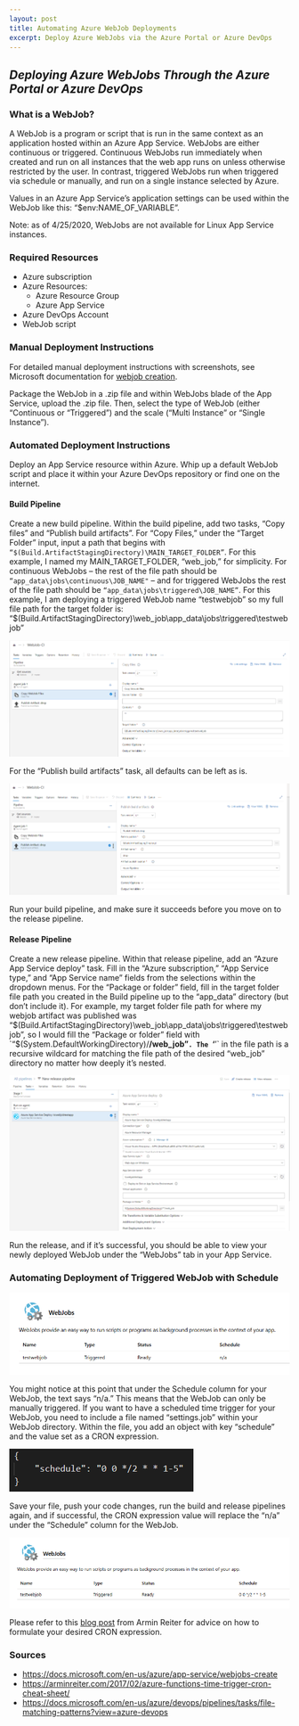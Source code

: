 ```yaml
---
layout: post
title: Automating Azure WebJob Deployments
excerpt: Deploy Azure WebJobs via the Azure Portal or Azure DevOps
---
```


## _Deploying Azure WebJobs Through the Azure Portal or Azure DevOps_

### What is a WebJob?

A WebJob is a program or script that is run in the same context as an application hosted within an Azure App Service. WebJobs are either continuous or triggered. Continuous WebJobs run immediately when created and run on all instances that the web app runs on unless otherwise restricted by the user. In contrast, triggered WebJobs run when triggered via schedule or manually, and run on a single instance selected by Azure. 

Values in an Azure App Service’s application settings can be used within the WebJob like this: “$env:NAME_OF_VARIABLE”.

Note: as of 4/25/2020, WebJobs are not available for Linux App Service instances.

### Required Resources 

* Azure subscription 
* Azure Resources:
    * Azure Resource Group
    * Azure App Service
* Azure DevOps Account 
* WebJob script

### Manual Deployment Instructions

For detailed manual deployment instructions with screenshots, see Microsoft documentation for [webjob creation](https://docs.microsoft.com/en-us/azure/app-service/webjobs-create).

Package the WebJob in a .zip file and within WebJobs blade of the App Service, upload the .zip file. Then, select the type of WebJob (either “Continuous or “Triggered”) and the scale (“Multi Instance” or “Single Instance”). 

### Automated Deployment Instructions 

Deploy an App Service resource within Azure. Whip up a default WebJob script and place it within your Azure DevOps repository or find one on the internet. 

#### Build Pipeline 

Create a new build pipeline. Within the build pipeline, add two tasks, “Copy files” and “Publish build artifacts”. For “Copy Files,” under the “Target Folder” input, input a path that begins with `“$(Build.ArtifactStagingDirectory)\MAIN_TARGET_FOLDER”`. For this example, I named my MAIN_TARGET_FOLDER, “web_job,” for simplicity. For continuous WebJobs – the rest of the file path should be `“app_data\jobs\continuous\JOB_NAME"` – and for triggered WebJobs the rest of the file path should be `“app_data\jobs\triggered\JOB_NAME”`. For this example, I am deploying a triggered WebJob name “testwebjob” so my full file path for the target folder is: “$(Build.ArtifactStagingDirectory)\web_job\app_data\jobs\triggered\testwebjob”

![Azure Build Pipeline - Copy Files Task](/images/azurewebjobdeployment/BuildPipelineCopyTask.png)

For the “Publish build artifacts” task, all defaults can be left as is.

![Azure Build Pipeline - Publish Build Artifacts](/images/azurewebjobdeployment/BuildPipelinePublishArtifact.png)

Run your build pipeline, and make sure it succeeds before you move on to the release pipeline. 

#### Release Pipeline

Create a new release pipeline. Within that release pipeline, add an “Azure App Service deploy” task. Fill in the “Azure subscription,” “App Service type,” and “App Service name” fields from the selections within the dropdown menus. For the “Package or folder” field, fill in the target folder file path you created in the Build pipeline up to the “app_data” directory (but don’t include it). For example, my target folder file path for where my webjob artifact was published was “$(Build.ArtifactStagingDirectory)\web_job\app_data\jobs\triggered\testwebjob”, so I would fill the “Package or folder” field with `“$(System.DefaultWorkingDirectory)/**/web_job”`. The `‘**’` in the file path is a recursive wildcard for matching the file path of the desired “web_job” directory no matter how deeply it’s nested.

![Azure Release Pipeline - Publish Build Artifacts](/images/azurewebjobdeployment/ReleasePipeline.png)

Run the release, and if it’s successful, you should be able to view your newly deployed WebJob under the “WebJobs” tab in your App Service. 

### Automating Deployment of Triggered WebJob with Schedule

![Azure WebJob Unscheduled](/images/azurewebjobdeployment/WebJobScheduleNA.png)

You might notice at this point that under the Schedule column for your WebJob, the text says “n/a.” This means that the WebJob can only be manually triggered. If you want to have a scheduled time trigger for your WebJob, you need to include a file named “settings.job” within your WebJob directory. Within the file, you add an object with key “schedule” and the value set as a CRON expression.

![settings.job](/images/azurewebjobdeployment/scheduledotjob.png)

Save your file, push your code changes, run the build and release pipelines again, and if successful, the CRON expression value will replace the “n/a” under the “Schedule” column for the WebJob. 

![Azure WebJob Scheduled](/images/azurewebjobdeployment/WebJobScheduleSet.png)

Please refer to this [blog post](https://arminreiter.com/2017/02/azure-functions-time-trigger-cron-cheat-sheet/) from Armin Reiter for advice on how to formulate your desired CRON expression. 

### Sources
-	https://docs.microsoft.com/en-us/azure/app-service/webjobs-create
-	https://arminreiter.com/2017/02/azure-functions-time-trigger-cron-cheat-sheet/
-	https://docs.microsoft.com/en-us/azure/devops/pipelines/tasks/file-matching-patterns?view=azure-devops
